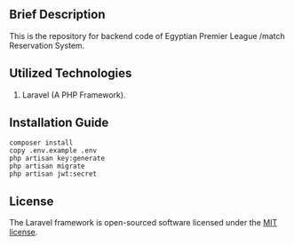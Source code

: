 
## Brief Description

This is the repository for backend code of Egyptian Premier League /match Reservation System.


## Utilized Technologies 

1) Laravel (A PHP Framework).



## Installation Guide
```
composer install
copy .env.example .env
php artisan key:generate
php artisan migrate
php artisan jwt:secret
```

## License

The Laravel framework is open-sourced software licensed under the [MIT license](https://opensource.org/licenses/MIT).
